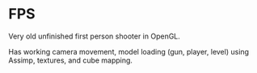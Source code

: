 # FPS

Very old unfinished first person shooter in OpenGL. 

Has working camera movement, model loading (gun, player, level) using Assimp, textures, and cube mapping.

